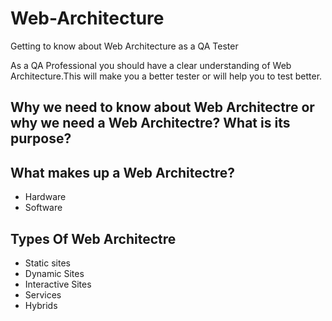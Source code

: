 # Web-Architecture
Getting to know about Web Architecture as a QA Tester

As a QA Professional you should have a clear understanding of Web Architecture.This will make you a better tester or will help you to test better.

## Why we need to know about Web Architectre or why we need a Web Architectre? What is its purpose?
## What makes up a Web Architectre?
- Hardware
- Software
## Types Of Web Architectre
- Static sites
- Dynamic Sites
- Interactive Sites
- Services
- Hybrids


